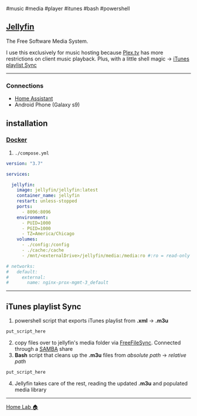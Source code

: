 #music #media #player #itunes #bash #powershell

## [Jellyfin](https://jellyfin.org/)
The Free Software Media System.

I use this exclusively for music hosting because [Plex.tv](%F0%9F%93%81developer/Home%20Lab%20%F0%9F%8F%A0/Plex.tv.md) has more restrictions on client music playback. Plus, with a little shell magic -> [iTunes playlist Sync](#iTunes%20playlist%20Sync)

---

### Connections
- [Home Assistant](%F0%9F%93%81developer/Home%20Lab%20%F0%9F%8F%A0/Home%20Assistant.md)
- Android Phone (Galaxy s9)

## installation
### [Docker](%F0%9F%93%81developer/Home%20Lab%20%F0%9F%8F%A0/Docker.md)
1. `./compose.yml`
```yaml
version: "3.7"

services:

  jellyfin:
    image: jellyfin/jellyfin:latest
    container_name: jellyfin
    restart: unless-stopped
    ports:
      - 8096:8096
    environment:
      - PUID=1000
      - PGID=1000
      - TZ=America/Chicago
    volumes:
      - ./config:/config
      - ./cache:/cache
      - /mnt/<externalDrive>/jellyfin/media:/media:ro #:ro = read-only

# networks:
#   default:
#     external:
#       name: nginx-prox-mgmt-3_default
```

---

## iTunes playlist Sync
1. powershell script that exports iTunes playlist from **.xml** -> **.m3u**
```powershell
put_script_here
```
2. copy files over to jellyfin's media folder via [FreeFileSync](%F0%9F%93%81developer/Home%20Lab%20%F0%9F%8F%A0/FreeFileSync.md). Connected through a [SAMBA](%F0%9F%93%81developer/Home%20Lab%20%F0%9F%8F%A0/SAMBA.md) share
3. **Bash** script that cleans up the **.m3u** files from _absolute path_ -> _relative path_
```bash
put_script_here
```
4. Jellyfin takes care of the rest, reading the updated **.m3u** and populated media library


---
[Home Lab 🏠](%F0%9F%93%81developer/Home%20Lab%20%F0%9F%8F%A0/Home%20Lab%20%F0%9F%8F%A0.md)